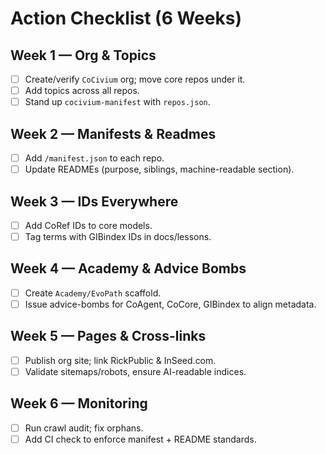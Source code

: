 # Action Checklist (6 Weeks)

## Week 1 — Org & Topics
- [ ] Create/verify `CoCivium` org; move core repos under it.
- [ ] Add topics across all repos.
- [ ] Stand up `cocivium-manifest` with `repos.json`.

## Week 2 — Manifests & Readmes
- [ ] Add `/manifest.json` to each repo.
- [ ] Update READMEs (purpose, siblings, machine-readable section).

## Week 3 — IDs Everywhere
- [ ] Add CoRef IDs to core models.
- [ ] Tag terms with GIBindex IDs in docs/lessons.

## Week 4 — Academy & Advice Bombs
- [ ] Create `Academy/EvoPath` scaffold.
- [ ] Issue advice-bombs for CoAgent, CoCore, GIBindex to align metadata.

## Week 5 — Pages & Cross-links
- [ ] Publish org site; link RickPublic & InSeed.com.
- [ ] Validate sitemaps/robots, ensure AI-readable indices.

## Week 6 — Monitoring
- [ ] Run crawl audit; fix orphans.
- [ ] Add CI check to enforce manifest + README standards.
